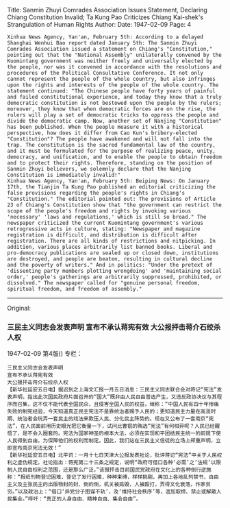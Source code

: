Title: Sanmin Zhuyi Comrades Association Issues Statement, Declaring Chiang Constitution Invalid; Ta Kung Pao Criticizes Chiang Kai-shek's Strangulation of Human Rights
Author:
Date: 1947-02-09
Page: 4

    Xinhua News Agency, Yan'an, February 5th: According to a delayed Shanghai Wenhui Bao report dated January 5th: The Sanmin Zhuyi Comrades Association issued a statement on Chiang's "Constitution," pointing out that the "National Assembly" unilaterally convened by the Kuomintang government was neither freely and universally elected by the people, nor was it convened in accordance with the resolutions and procedures of the Political Consultative Conference. It not only cannot represent the people of the whole country, but also infringes upon the rights and interests of the people of the whole country. The statement continued: "The Chinese people have forty years of painful and failed constitutional experience, and today they know that a truly democratic constitution is not bestowed upon the people by the rulers; moreover, they know that when democratic forces are on the rise, the rulers will play a set of democratic tricks to oppress the people and divide the democratic camp. Now, another set of Nanjing "Constitution" has been published. When the people measure it with a historical perspective, how does it differ from Cao Kun's bribery-elected "Constitution"? The people have awakened and will not fall into the trap. The constitution is the sacred fundamental law of the country, and it must be formulated for the purpose of realizing peace, unity, democracy, and unification, and to enable the people to obtain freedom and to protect their rights. Therefore, standing on the position of Sanmin Zhuyi believers, we solemnly declare that the Nanjing Constitution is immediately invalid!"
    Xinhua News Agency, Yan'an, February 5th: Beiping News: On January 17th, the Tianjin Ta Kung Pao published an editorial criticizing the false provisions regarding the people's rights in Chiang's "Constitution." The editorial pointed out: The provisions of Article 23 of Chiang's Constitution show that "the government can restrict the scope of the people's freedom and rights by invoking various 'necessary' 'laws and regulations,' which is still so broad." The newspaper criticized the current Kuomintang government's various retrogressive acts in culture, stating: "Newspaper and magazine registration is difficult, and distribution is difficult after registration. There are all kinds of restrictions and nitpicking. In addition, various places arbitrarily list banned books. Liberal and pro-democracy publications are sealed up or closed down, institutions are destroyed, and people are beaten, resulting in cultural decline and the poverty of writers." And in politics: "Under the pretext of 'dissenting party members plotting wrongdoing' and 'maintaining social order,' people's gatherings are arbitrarily suppressed, prohibited, or dissolved." The newspaper called for "genuine personal freedom, spiritual freedom, and freedom of assembly."



<hr /> 

Original: 


### 三民主义同志会发表声明  宣布不承认蒋宪有效  大公报抨击蒋介石绞杀人权

1947-02-09
第4版()
专栏：

    三民主义同志会发表声明
    宣布不承认蒋宪有效
    大公报抨击蒋介石绞杀人权
    【新华社延安五日电】据迟到之上海文汇报一月五日消息：三民主义同志联合会对蒋记“宪法”发表声明，指出此次国民政府片面召开的“国大”既非由人民自由普选产生，又违反政协决议与其程序而召集，这不仅不能代表全国民众，且侵害全国人民的权益，继称：“中国人民有四十年惨痛失败的制宪经验，今天知道真正民主宪法不是靠统治者赐予人民的；更知道民主力量在高涨时期、统治者会玩弄一套民主的戏法来欺压人民、分化民主阵势的。现在又公布了一套南京“宪法”，在人民面前用历史眼光把它衡量一下，试问比曹锟的贿选“宪法”有何相异呢？人民已经醒悟了，是不会入圈套的。宪法为国家神圣的根本大法，必须在实现和平团结民主统一的前提下使人民得到自由，为保障他们的权利而制定。因此，我们站在三民主义信徒的立场上郑重声明，立即宣布南京宪法无效！”
    【新华社延安五日电】北平讯：一月十七日天津大公报发表社论，批评蒋记“宪法”中关于人民权利之虚伪规定。社论指出：蒋宪第二十三条之规定，说明“政府可借口各种‘必需’之‘法规’以限制人民自由权利之范围，还是那么广泛。”该报抨击目前国民党政府在文化上的各种倒行逆施称：“报纸刊物登记困难，登记了发行困难，种种束缚，样样挑剔，再加上各地乱列禁书，自由主义及主张民主的出版物封的封、倒的倒，机关被捣毁，人被殴打，弄得文化衰落，作家贫穷。”以及政治上：“借口‘异党分子图谋不轨’，及‘维持社会秩序’等，滥加取缔、禁止或解散人民集会。”呼吁：“真正的人身自由、精神自由、集会自由”。
